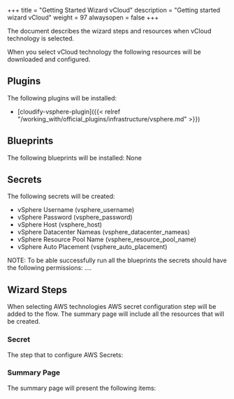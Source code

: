 +++
title = "Getting Started Wizard vCloud"
description = "Getting started wizard vCloud"
weight = 97
alwaysopen = false
+++

The document describes the wizard steps and resources when vCloud technology is selected.

When you select vCloud technology the following resources will be downloaded and configured.

## Plugins

The following plugins will be installed:

* [cloudify-vsphere-plugin]({{< relref "/working_with/official_plugins/infrastructure/vsphere.md" >}})


## Blueprints

The following blueprints will be installed:
None

## Secrets

The following secrets will be created:

* vSphere Username (vsphere_username)
* vSphere Password (vsphere_password)
* vSphere Host (vsphere_host)
* vSphere Datacenter Nameas (vsphere_datacenter_nameas)
* vSphere Resource Pool Name (vsphere_resource_pool_name)
* vSphere Auto Placement (vsphere_auto_placement)

NOTE: To be able successfully run all the blueprints the secrets should have the following permissions:
....

## Wizard Steps

When selecting AWS technologies AWS secret configuration step will be added to the flow. The summary page will include all the resources that will be created.
 
### Secret

The step that to configure AWS Secrets:


### Summary Page

The summary page will present the following items:

